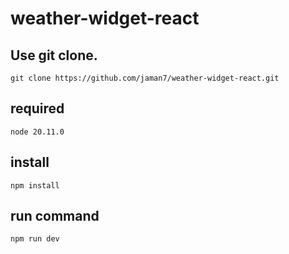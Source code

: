 # weather-widget-react

## Use git clone.

```
git clone https://github.com/jaman7/weather-widget-react.git
```

## required

```
node 20.11.0
```

## install

```
npm install
```

## run command

```
npm run dev
```
